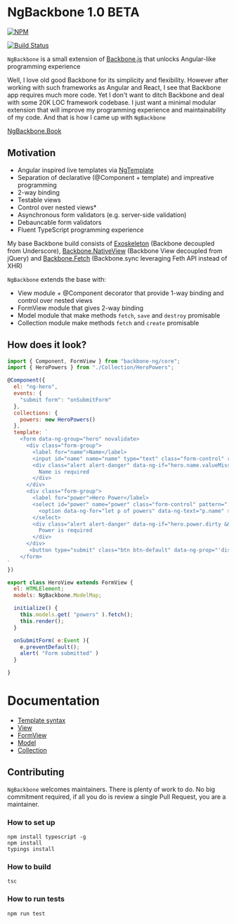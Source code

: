 # NgBackbone 1.0 BETA

[![NPM](https://nodei.co/npm/ng-backbone.png)](https://nodei.co/npm/ng-backbone/)

[![Build Status](https://travis-ci.org/dsheiko/ng-backbone.png)](https://travis-ci.org/dsheiko/ng-backbone)

`NgBackbone` is a small extension of [Backbone.js](http://backbonejs.org/) that unlocks Angular-like programming experience

Well, I love old good Backbone for its simplicity and flexibility. However after working with such frameworks as Angular and React, I see that Backbone app requires much more code. Yet I don't want to ditch Backbone and deal with some 20K LOC framework codebase. I just want a minimal modular extension that will improve my programming experience and maintainability of my code.
And that is how I came up with `NgBackbone`

[NgBackbone.Book](https://dsheiko.gitbooks.io/ng-backbone/content/)

## Motivation
* Angular inspired live templates via [NgTemplate](https://github.com/dsheiko/ng-template)
* Separation of declarative (@Component + template) and impreative programming
* 2-way binding
* Testable views
* Control over nested views*
* Asynchronous form validators (e.g. server-side validation)
* Debauncable form validators
* Fluent TypeScript programming experience


My base Backbone build consists of [Exoskeleton](https://github.com/paulmillr/exoskeleton) (Backbone decoupled from Underscore), [Backbone.NativeView](https://github.com/akre54/Backbone.NativeView) (Backbone View decoupled from jQuery) and
[Backbone.Fetch](https://github.com/akre54/Backbone.Fetch) (Backbone.sync leveraging Feth API instead of XHR)

`NgBackbone` extends the base with:
* View module + @Component decorator that provide 1-way binding and control over nested views
* FormView module that gives 2-way binding
* Model module that make methods `fetch`, `save` and `destroy` promisable
* Collection module make methods `fetch` and `create` promisable

## How does it look?

```javascript
import { Component, FormView } from "backbone-ng/core";
import { HeroPowers } from "./Collection/HeroPowers";

@Component({
  el: "ng-hero",
  events: {
    "submit form": "onSubmitForm"
  },
  collections: {
    powers: new HeroPowers()
  },
  template: `
    <form data-ng-group="hero" novalidate>
      <div class="form-group">
        <label for="name">Name</label>
        <input id="name" name="name" type="text" class="form-control" required >
        <div class="alert alert-danger" data-ng-if="hero.name.valueMissing">
          Name is required
        </div>
      </div>
      <div class="form-group">
        <label for="power">Hero Power</label>
        <select id="power" name="power" class="form-control" pattern=".{2}">
          <option data-ng-for="let p of powers" data-ng-text="p.name" >Nothing here</option>
        </select>
        <div class="alert alert-danger" data-ng-if="hero.power.dirty && !hero.power.valid">
          Power is required
        </div>
      </div>
       <button type="submit" class="btn btn-default" data-ng-prop="'disabled', !hero.form.valid">Submit</button>\n\
    </form>
`
})

export class HeroView extends FormView {
  el: HTMLElement;
  models: NgBackbone.ModelMap;

  initialize() {
    this.models.get( "powers" ).fetch();
    this.render();
  }

  onSubmitForm( e:Event ){
    e.preventDefault();
    alert( "Form submitted" )
  }

}

```

# Documentation

* [Template syntax](./doc/gettingstarted/template.md)
* [View](./doc/gettingstarted/view.md)
* [FormView](./doc/gettingstarted/formview.md)
* [Model](./doc/gettingstarted/model.md)
* [Collection](./doc/gettingstarted/collection.md)

## Contributing

`NgBackbone` welcomes maintainers. There is plenty of work to do. No big commitment required,
if all you do is review a single Pull Request, you are a maintainer.


### How to set up

```
npm install typescript -g
npm install
typings install
```

### How to build

```
tsc
```

### How to run tests

```
npm run test
```